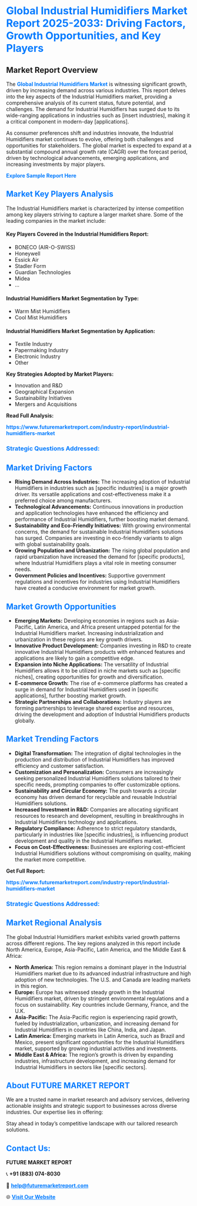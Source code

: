 <h1 style="color: #007BFF;">Global Industrial Humidifiers Market Report 2025-2033: Driving Factors, Growth Opportunities, and Key Players</h1>

<section id="overview">
<h2>Market Report Overview</h2>
<p>The <a href="https://www.futuremarketreport.com/industry-report/industrial-humidifiers-market" style="color: #007BFF; text-decoration: none;"><strong>Global Industrial Humidifiers Market</strong></a> is witnessing significant growth, driven by increasing demand across various industries. This report delves into the key aspects of the Industrial Humidifiers market, providing a comprehensive analysis of its current status, future potential, and challenges. The demand for Industrial Humidifiers has surged due to its wide-ranging applications in industries such as [insert industries], making it a critical component in modern-day [applications].</p>
<p>As consumer preferences shift and industries innovate, the Industrial Humidifiers market continues to evolve, offering both challenges and opportunities for stakeholders. The global market is expected to expand at a substantial compound annual growth rate (CAGR) over the forecast period, driven by technological advancements, emerging applications, and increasing investments by major players.</p>
</section>

<section id="overview">
<p><a href="https://www.futuremarketreport.com/request-sample/reportId=89615" style="color: #007BFF; text-decoration: none;"><strong>Explore Sample Report Here</strong></a></p>
</section>

<section id="key-players">
<h2 style="color: #007BFF;">Market Key Players Analysis</h2>
<p>The Industrial Humidifiers market is characterized by intense competition among key players striving to capture a larger market share. Some of the leading companies in the market include:</p>
<h4>Key Players Covered in the Industrial Humidifiers Report:</h4>
<ul><li>BONECO (AIR-O-SWISS)</li><li>Honeywell</li><li>Essick Air</li><li>Stadler Form</li><li>Guardian Technologies</li><li>Midea</li><li>...</li></ul>
<h4>Industrial Humidifiers Market Segmentation by Type:</h4>
<ul><li>Warm Mist Humidifiers</li><li>Cool Mist Humidifiers</li></ul>

<h4>Industrial Humidifiers Market Segmentation by Application:</h4>
<ul><li>Textile Industry</li><li>Papermaking Industry</li><li>Electronic Industry</li><li>Other</li></ul>
<p><strong>Key Strategies Adopted by Market Players:</strong></p>
<ul>
<li>Innovation and R&D</li>
<li>Geographical Expansion</li>
<li>Sustainability Initiatives</li>
<li>Mergers and Acquisitions</li>
</ul>
</section>

<section>
<p><strong>Read Full Analysis: </strong></p><a href="https://www.futuremarketreport.com/industry-report/industrial-humidifiers-market" style="color: #007BFF; text-decoration: none;"><strong>https://www.futuremarketreport.com/industry-report/industrial-humidifiers-market</strong></a>
<h3 style="color: #007BFF;">Strategic Questions Addressed:</h3>
</section>

<section id="driving-factors">
<h2 style="color: #007BFF;">Market Driving Factors</h2>
<ul>
<li><strong>Rising Demand Across Industries:</strong> The increasing adoption of Industrial Humidifiers in industries such as [specific industries] is a major growth driver. Its versatile applications and cost-effectiveness make it a preferred choice among manufacturers.</li>
<li><strong>Technological Advancements:</strong> Continuous innovations in production and application technologies have enhanced the efficiency and performance of Industrial Humidifiers, further boosting market demand.</li>
<li><strong>Sustainability and Eco-Friendly Initiatives:</strong> With growing environmental concerns, the demand for sustainable Industrial Humidifiers solutions has surged. Companies are investing in eco-friendly variants to align with global sustainability goals.</li>
<li><strong>Growing Population and Urbanization:</strong> The rising global population and rapid urbanization have increased the demand for [specific products], where Industrial Humidifiers plays a vital role in meeting consumer needs.</li>
<li><strong>Government Policies and Incentives:</strong> Supportive government regulations and incentives for industries using Industrial Humidifiers have created a conducive environment for market growth.</li>
</ul>
</section>

<section id="growth-opportunities">
<h2 style="color: #007BFF;">Market Growth Opportunities</h2>
<ul>
<li><strong>Emerging Markets:</strong> Developing economies in regions such as Asia-Pacific, Latin America, and Africa present untapped potential for the Industrial Humidifiers market. Increasing industrialization and urbanization in these regions are key growth drivers.</li>
<li><strong>Innovative Product Development:</strong> Companies investing in R&D to create innovative Industrial Humidifiers products with enhanced features and applications are likely to gain a competitive edge.</li>
<li><strong>Expansion into Niche Applications:</strong> The versatility of Industrial Humidifiers allows it to be utilized in niche markets such as [specific niches], creating opportunities for growth and diversification.</li>
<li><strong>E-commerce Growth:</strong> The rise of e-commerce platforms has created a surge in demand for Industrial Humidifiers used in [specific applications], further boosting market growth.</li>
<li><strong>Strategic Partnerships and Collaborations:</strong> Industry players are forming partnerships to leverage shared expertise and resources, driving the development and adoption of Industrial Humidifiers products globally.</li>
</ul>
</section>

<section id="trending-factors">
<h2 style="color: #007BFF;">Market Trending Factors</h2>
<ul>
<li><strong>Digital Transformation:</strong> The integration of digital technologies in the production and distribution of Industrial Humidifiers has improved efficiency and customer satisfaction.</li>
<li><strong>Customization and Personalization:</strong> Consumers are increasingly seeking personalized Industrial Humidifiers solutions tailored to their specific needs, prompting companies to offer customizable options.</li>
<li><strong>Sustainability and Circular Economy:</strong> The push towards a circular economy has driven demand for recyclable and reusable Industrial Humidifiers solutions.</li>
<li><strong>Increased Investment in R&D:</strong> Companies are allocating significant resources to research and development, resulting in breakthroughs in Industrial Humidifiers technology and applications.</li>
<li><strong>Regulatory Compliance:</strong> Adherence to strict regulatory standards, particularly in industries like [specific industries], is influencing product development and quality in the Industrial Humidifiers market.</li>
<li><strong>Focus on Cost-Effectiveness:</strong> Businesses are exploring cost-efficient Industrial Humidifiers solutions without compromising on quality, making the market more competitive.</li>
</ul>
</section>

<section>
<p><strong>Get Full Report: </strong></p><a href="https://www.futuremarketreport.com/industry-report/industrial-humidifiers-market" style="color: #007BFF; text-decoration: none;"><strong>https://www.futuremarketreport.com/industry-report/industrial-humidifiers-market</strong></a>
<h3 style="color: #007BFF;">Strategic Questions Addressed:</h3>
</section>


<section id="regional-analysis">
<h2 style="color: #007BFF;">Market Regional Analysis</h2>
<p>The global Industrial Humidifiers market exhibits varied growth patterns across different regions. The key regions analyzed in this report include North America, Europe, Asia-Pacific, Latin America, and the Middle East & Africa:</p>
<ul>
<li><strong>North America:</strong> This region remains a dominant player in the Industrial Humidifiers market due to its advanced industrial infrastructure and high adoption of new technologies. The U.S. and Canada are leading markets in this region.</li>
<li><strong>Europe:</strong> Europe has witnessed steady growth in the Industrial Humidifiers market, driven by stringent environmental regulations and a focus on sustainability. Key countries include Germany, France, and the U.K.</li>
<li><strong>Asia-Pacific:</strong> The Asia-Pacific region is experiencing rapid growth, fueled by industrialization, urbanization, and increasing demand for Industrial Humidifiers in countries like China, India, and Japan.</li>
<li><strong>Latin America:</strong> Emerging markets in Latin America, such as Brazil and Mexico, present significant opportunities for the Industrial Humidifiers market, supported by growing industrial activities and investments.</li>
<li><strong>Middle East & Africa:</strong> The region’s growth is driven by expanding industries, infrastructure development, and increasing demand for Industrial Humidifiers in sectors like [specific sectors].</li>
</ul>
</section>

<footer>
<h2 style="color: #007BFF;">About FUTURE MARKET REPORT</h2>
<p>We are a trusted name in market research and advisory services, delivering actionable insights and strategic support to businesses across diverse industries. Our expertise lies in offering:</p>

<p>Stay ahead in today’s competitive landscape with our tailored research solutions.</p>

<h2 style="color: #007BFF;">Contact Us:</h2>
<p><strong>FUTURE MARKET REPORT</strong></p>
<p>📞 <strong>+91 (883) 074-8030</strong></p>
<p>📧 <strong><a href="mailto:help@futuremarketreport.com" style="color: #007BFF;">help@futuremarketreport.com</a></strong></p>
<p>🌐 <strong><a href="https://www.futuremarketreport.com/" style="color: #007BFF;">Visit Our Website</a></strong></p>
</footer>